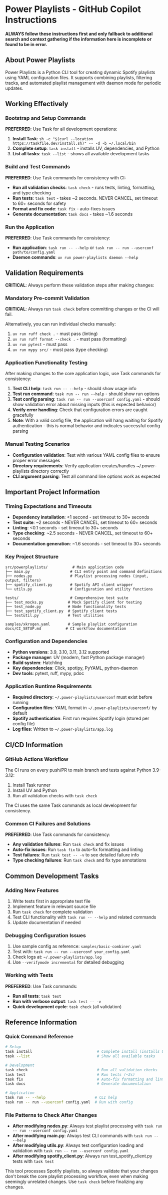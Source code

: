 # Power Playlists - GitHub Copilot Instructions

**ALWAYS follow these instructions first and only fallback to additional search and context gathering if the information here is incomplete or found to be in error.**

## About Power Playlists

Power Playlists is a Python CLI tool for creating dynamic Spotify playlists using YAML configuration files. It supports combining playlists, filtering tracks, and automated playlist management with daemon mode for periodic updates.

## Working Effectively

### Bootstrap and Setup Commands
**PREFERRED**: Use Task for all development operations:

1. **Install Task**: `sh -c "$(curl --location https://taskfile.dev/install.sh)" -- -d -b ~/.local/bin`
2. **Complete setup**: `task install` - installs UV, dependencies, and Python
3. **List all tasks**: `task --list` - shows all available development tasks

### Build and Test Commands

**PREFERRED**: Use Task commands for consistency with CI:

- **Run all validation checks**: `task check` - runs tests, linting, formatting, and type checking
- **Run tests**: `task test` - takes ~2 seconds. NEVER CANCEL, set timeout to 60+ seconds for safety
- **Format and fix code**: `task fix` - auto-fixes issues
- **Generate documentation**: `task docs` - takes ~1.6 seconds

### Run the Application

**PREFERRED**: Use Task commands for consistency:
- **Run application**: `task run -- --help` or `task run -- run --userconf path/to/config.yaml`
- **Daemon commands**: `uv run power-playlists daemon --help`

## Validation Requirements

**CRITICAL**: Always perform these validation steps after making changes:

### Mandatory Pre-commit Validation
**CRITICAL**: Always run `task check` before committing changes or the CI will fail.

Alternatively, you can run individual checks manually:
1. `uv run ruff check .` - must pass (linting)
2. `uv run ruff format --check .` - must pass (formatting)  
3. `uv run pytest` - must pass
4. `uv run mypy src/` - must pass (type checking)

### Application Functionality Testing
After making changes to the core application logic, use Task commands for consistency:
1. **Test CLI help**: `task run -- --help` - should show usage info
2. **Test run command**: `task run -- run --help` - should show run options
3. **Test config parsing**: `task run -- run --userconf config.yaml` - should show validation error about missing inputs (this is expected behavior)
4. **Verify error handling**: Check that configuration errors are caught gracefully
5. **Note**: With a valid config file, the application will hang waiting for Spotify authentication - this is normal behavior and indicates successful config parsing

### Manual Testing Scenarios
- **Configuration validation**: Test with various YAML config files to ensure proper error messages
- **Directory requirements**: Verify application creates/handles ~/.power-playlists directory correctly
- **CLI argument parsing**: Test all command line options work as expected

## Important Project Information

### Timing Expectations and Timeouts
- **Dependency installation**: <1 second - set timeout to 30+ seconds  
- **Test suite**: ~2 seconds - NEVER CANCEL, set timeout to 60+ seconds
- **Linting**: <0.1 seconds - set timeout to 30+ seconds
- **Type checking**: ~2.5 seconds - NEVER CANCEL, set timeout to 60+ seconds
- **Documentation generation**: ~1.6 seconds - set timeout to 30+ seconds

### Key Project Structure
```
src/powerplaylists/           # Main application code
├── main.py                  # CLI entry point and command definitions
├── nodes.py                 # Playlist processing nodes (input, output, filters)
├── spotify_client.py        # Spotify API client wrapper
└── utils.py                 # Configuration and utility functions

tests/                       # Comprehensive test suite
├── test_mocks.py           # Mock Spotify client for testing
├── test_node.py            # Node functionality tests
├── test_spotify_client.py  # Spotify client tests
└── testutil.py             # Test utilities

samples/xkrogen.yaml        # Sample playlist configuration
docs/CI_SETUP.md           # CI workflow documentation
```

### Configuration and Dependencies
- **Python versions**: 3.9, 3.10, 3.11, 3.12 supported
- **Package manager**: UV (modern, fast Python package manager)
- **Build system**: Hatchling
- **Key dependencies**: Click, spotipy, PyYAML, python-daemon
- **Dev tools**: pytest, ruff, mypy, pdoc

### Application Runtime Requirements
- **Required directory**: `~/.power-playlists/userconf` must exist before running
- **Configuration files**: YAML format in `~/.power-playlists/userconf/` by default
- **Spotify authentication**: First run requires Spotify login (stored per config file)
- **Log files**: Written to `~/.power-playlists/app.log`

## CI/CD Information

### GitHub Actions Workflow
The CI runs on every push/PR to main branch and tests against Python 3.9-3.12:
1. Install Task runner
2. Install UV and Python
3. Run all validation checks with `task check`

The CI uses the same Task commands as local development for consistency.

### Common CI Failures and Solutions
**PREFERRED**: Use Task commands for consistency:
- **Any validation failures**: Run `task check` and fix issues
- **Auto-fix issues**: Run `task fix` to auto-fix formatting and linting
- **Test failures**: Run `task test -- -v` to see detailed failure info
- **Type checking failures**: Run `task check` and fix type annotations

## Common Development Tasks

### Adding New Features
1. Write tests first in appropriate test file
2. Implement feature in relevant source file
3. Run `task check` for complete validation
4. Test CLI functionality with `task run -- --help` and related commands
5. Update documentation if needed

### Debugging Configuration Issues
1. Use sample config as reference: `samples/basic-combiner.yaml`
2. Test with: `task run -- run --userconf your_config.yaml`
3. Check logs at: `~/.power-playlists/app.log`
4. Use `--verifymode incremental` for detailed debugging

### Working with Tests
**PREFERRED**: Use Task commands:
- **Run all tests**: `task test`
- **Run with verbose output**: `task test -- -v`
- **Quick development cycle**: `task check` (all validation)

## Reference Information

### Quick Command Reference
```bash
# Setup
task install                             # Complete install (installs UV, deps, Python)
task --list                              # Show all available tasks

# Development  
task check                               # Run all validation checks
task test                                # Run tests (~2s)
task fix                                 # Auto-fix formatting and linting
task docs                                # Generate documentation

# Application
task run -- --help                      # CLI help
task run -- run --userconf config.yaml  # Run with config
```

### File Patterns to Check After Changes
- **After modifying nodes.py**: Always test playlist processing with `task run -- run --userconf config.yaml`
- **After modifying main.py**: Always test CLI commands with `task run -- --help`
- **After modifying utils.py**: Always test configuration loading and validation with `task run -- run --userconf config.yaml`
- **After modifying spotify_client.py**: Always run test_spotify_client.py tests with `task test`

This tool processes Spotify playlists, so always validate that your changes don't break the core playlist processing workflow, even when making seemingly unrelated changes. Use `task check` before finalizing any changes.